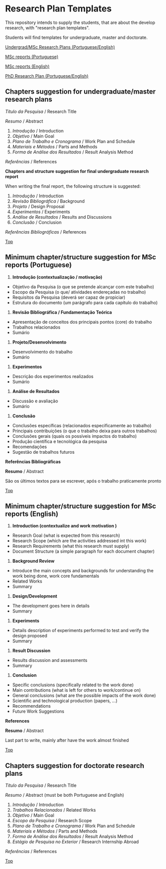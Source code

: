 # Research Plan Templates #

This repository intends to supply the students, that are about the develop research, with "research plan templates".

Students will find templates for undergraduate, master and doctorate.

[Undergrad/MSc Research Plans (Portuguese/English)](#chapters-suggestion-for-undergraduatemaster-research-plans)

[MSc reports (Portuguese)](#minimum-chapterstructure-suggestion-for-msc-reports-portuguese)

[MSc reports (English)](#minimum-chapterstructure-suggestion-for-msc-reports-english)

[PhD Research Plan (Portuguese/English)](#chapters-suggestion-for-doctorate-research-plans)




## Chapters suggestion for undergraduate/master research plans ##

*Título da Pesquisa* / Research Title

*Resumo* / Abstract

1. *Introdução* / Introduction
1. *Objetivo* / Main Goal
1. *Plano de Trabalho e Cronograma* / Work Plan and Schedule
1. *Materiais e Métodos* / Parts and Methods
1. *Forma de Análise dos Resultados* / Result Analysis Method

*Referências* / References

**Chapters and structure suggestion for final undergraduate research report**

When writing the final report, the following structure is suggested:

1. *Introdução* / Introduction
1. *Revisão Bibliográfica* / Background
1. *Projeto* / Design Proposal
1. *Experimentos* / Experiments
1. *Análise de Resultados* / Results and Discussions
1. *Conclusão* / Conclusion

*Referências Bibliográficas* / References

[Top](#research-plan-templates)


## Minimum chapter/structure suggestion for MSc reports (Portuguese) ##

1. **Introdução (contextualização / motivação)**
 * Objetivo da Pesquisa (o que se pretende alcançar com este trabalho)
 * Escopo da Pesquisa (o que/ atividades endereçadas no trabalho)
 * Requisitos da Pesquisa (deverá ser capaz de propiciar)
 * Estrutura do documento (um parágrafo para cada capítulo do trabalho)
1. **Revisão Bibliográfica / Fundamentação Teórica**
 * Apresentação de conceitos dos principais pontos (core) do trabalho
 * Trabalhos relacionados
 * Sumário
1. **Projeto/Desenvolvimento**
 * Desenvolvimento do trabalho
 * Sumário
1. **Experimentos**
 * Descrição dos experimentos realizados
 * Sumário
1. **Análise de Resultados**
 * Discussão e avaliação
 * Sumário
1. **Conclusão**
 * Conclusões específicas (relacionados especificamente ao trabalho)
 * Principais contribuições (o que o trabalho deixa para outros trabalhos)
 * Conclusões gerais (quais os possíveis impactos do trabalho)
 * Produção científica e tecnológica da pesquisa
 * Recomendações
 * Sugestão de trabalhos futuros

**Referências Bibliográficas**

**Resumo** / Abstract 

São os últimos textos para se escrever, após o trabalho praticamente pronto

[Top](#research-plan-templates)



## Minimum chapter/structure suggestion for MSc reports (English) ##

1. **Introduction (contextualize and work motivation )**
 * Research Goal (what is expected from this research)
 * Research Scope (which are the activities addressed int this work)
 * Research Requirements (what this research must supply)
 * Document Structure (a simple paragraph for each document chapter)
1. **Background Review**
 * Introduce the main concepts and backgrounds for understanding the work being done, work core fundamentals
 * Related Works
 * Summary
1. **Design/Development**
 * The development goes here in details
 * Summary
1. **Experiments**
 * Details description of experiments performed to test and verify the design proposed
 * Summary
1. **Result Discussion**
 * Results discussion and assessments 
 * Summary
1. **Conclusion**
 * Specific conclusions (specifically related to the work done)
 * Main contributions (what is left for others to work/continue on)
 * General conclusions (what are the possible impacts of the work done)
 * Scientific and technological production (papers, ...)
 * Recommendations
 * Future Work Suggestions

**References**

**Resumo** / Abstract 

Last part to write, mainly after have the work almost finished

[Top](#research-plan-templates)


## Chapters suggestion for doctorate research plans ##

*Título da Pesquisa* / Research Title

*Resumo* / Abstract (must be both Portuguese and English)

1. *Introdução* / Introduction
1. *Trabalhos Relacionados* / Related Works
1. *Objetivo* / Main Goal
1. *Escopo da Pesquisa* / Research Scope
1. *Plano de Trabalho e Cronograma* / Work Plan and Schedule
1. *Materiais e Métodos* / Parts and Methods
1. *Forma de Análise dos Resultados* / Result Analysis Method
1. *Estágio de Pesquisa no Exterior* / Research Internship Abroad

*Referências* / References

[Top](#research-plan-templates)
